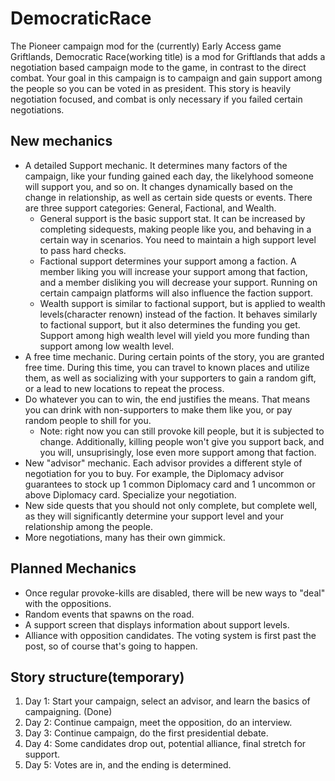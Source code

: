 # DemocraticRace

The Pioneer campaign mod for the (currently) Early Access game Griftlands, Democratic Race(working title) is a mod for Griftlands that adds a negotiation based campaign mode to the game, in contrast to the direct combat. Your goal in this campaign is to campaign and gain support among the people so you can be voted in as president. This story is heavily negotiation focused, and combat is only necessary if you failed certain negotiations.

## New mechanics

* A detailed Support mechanic. It determines many factors of the campaign, like your funding gained each day, the likelyhood someone will support you, and so on. It changes dynamically based on the change in relationship, as well as certain side quests or events. There are three support categories: General, Factional, and Wealth.
  * General support is the basic support stat. It can be increased by completing sidequests, making people like you, and behaving in a certain way in scenarios. You need to maintain a high support level to pass hard checks.
  * Factional support determines your support among a faction. A member liking you will increase your support among that faction, and a member disliking you will decrease your support. Running on certain campaign platforms will also influence the faction support.
  * Wealth support is similar to factional support, but is applied to wealth levels(character renown) instead of the faction. It behaves similarly to factional support, but it also determines the funding you get. Support among high wealth level will yield you more funding than support among low wealth level.
* A free time mechanic. During certain points of the story, you are granted free time. During this time, you can travel to known places and utilize them, as well as socializing with your supporters to gain a random gift, or a lead to new locations to repeat the process.
* Do whatever you can to win, the end justifies the means. That means you can drink with non-supporters to make them like you, or pay random people to shill for you.
  * Note: right now you can still provoke kill people, but it is subjected to change. Additionally, killing people won't give you support back, and you will, unsuprisingly, lose even more support among that faction.
* New "advisor" mechanic. Each advisor provides a different style of negotiation for you to buy. For example, the Diplomacy advisor guarantees to stock up 1 common Diplomacy card and 1 uncommon or above Diplomacy card. Specialize your negotiation.
* New side quests that you should not only complete, but complete well, as they will significantly determine your support level and your relationship among the people.
* More negotiations, many has their own gimmick.

## Planned Mechanics

* Once regular provoke-kills are disabled, there will be new ways to "deal" with the oppositions.
* Random events that spawns on the road.
* A support screen that displays information about support levels.
* Alliance with opposition candidates. The voting system is first past the post, so of course that's going to happen.

## Story structure(temporary)

1. Day 1: Start your campaign, select an advisor, and learn the basics of campaigning. (Done)
2. Day 2: Continue campaign, meet the opposition, do an interview.
3. Day 3: Continue campaign, do the first presidential debate.
4. Day 4: Some candidates drop out, potential alliance, final stretch for support.
5. Day 5: Votes are in, and the ending is determined.
